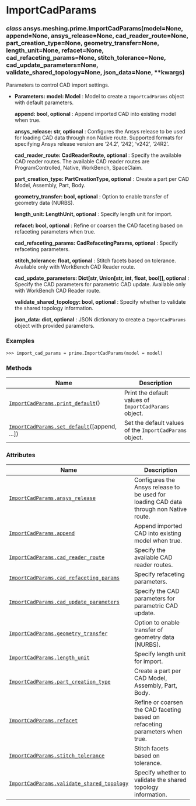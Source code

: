 # ImportCadParams

<a id="ansys.meshing.prime.ImportCadParams"></a>

### *class* ansys.meshing.prime.ImportCadParams(model=None, append=None, ansys_release=None, cad_reader_route=None, part_creation_type=None, geometry_transfer=None, length_unit=None, refacet=None, cad_refaceting_params=None, stitch_tolerance=None, cad_update_parameters=None, validate_shared_topology=None, json_data=None, \*\*kwargs)

Parameters to control CAD import settings.

* **Parameters:**
  **model: Model**
  : Model to create a `ImportCadParams` object with default parameters.

  **append: bool, optional**
  : Append imported CAD into existing model when true.

  **ansys_release: str, optional**
  : Configures the Ansys release to be used for loading CAD data through non Native route. Supported formats for specifying Ansys release version are ‘24.2’, ‘242’, ‘v242’, ‘24R2’.

  **cad_reader_route: CadReaderRoute, optional**
  : Specify the available CAD reader routes. The available CAD reader routes are ProgramControlled, Native, WorkBench, SpaceClaim.

  **part_creation_type: PartCreationType, optional**
  : Create a part per CAD Model, Assembly, Part, Body.

  **geometry_transfer: bool, optional**
  : Option to enable transfer of geometry data (NURBS).

  **length_unit: LengthUnit, optional**
  : Specify length unit for import.

  **refacet: bool, optional**
  : Refine or coarsen the CAD faceting based on refaceting parameters when true.

  **cad_refaceting_params: CadRefacetingParams, optional**
  : Specify refaceting parameters.

  **stitch_tolerance: float, optional**
  : Stitch facets based on tolerance. Available only with WorkBench CAD Reader route.

  **cad_update_parameters: Dict[str, Union[str, int, float, bool]], optional**
  : Specify the CAD parameters for parametric CAD update. Available only with WorkBench CAD Reader route.

  **validate_shared_topology: bool, optional**
  : Specify whether to validate the shared topology information.

  **json_data: dict, optional**
  : JSON dictionary to create a `ImportCadParams` object with provided parameters.

### Examples

```pycon
>>> import_cad_params = prime.ImportCadParams(model = model)
```

<!-- !! processed by numpydoc !! -->

### Methods

| Name | Description |
|----------------------------------------------------------------------------------------------------------------------------------------------------|---------------------------------------------------------|
| [`ImportCadParams.print_default`](ansys.meshing.prime.ImportCadParams.print_default.md#ansys.meshing.prime.ImportCadParams.print_default)()        | Print the default values of `ImportCadParams` object.   |
| [`ImportCadParams.set_default`](ansys.meshing.prime.ImportCadParams.set_default.md#ansys.meshing.prime.ImportCadParams.set_default)([append, ...]) | Set the default values of the `ImportCadParams` object. |

### Attributes

| Name | Description |
|----------------------------------------------------------------------------------------------------------------------------------------------------------------------------|------------------------------------------------------------------------------------------|
| [`ImportCadParams.ansys_release`](ansys.meshing.prime.ImportCadParams.ansys_release.md#ansys.meshing.prime.ImportCadParams.ansys_release)                                  | Configures the Ansys release to be used for loading CAD data through non Native route.   |
| [`ImportCadParams.append`](ansys.meshing.prime.ImportCadParams.append.md#ansys.meshing.prime.ImportCadParams.append)                                                       | Append imported CAD into existing model when true.                                       |
| [`ImportCadParams.cad_reader_route`](ansys.meshing.prime.ImportCadParams.cad_reader_route.md#ansys.meshing.prime.ImportCadParams.cad_reader_route)                         | Specify the available CAD reader routes.                                                 |
| [`ImportCadParams.cad_refaceting_params`](ansys.meshing.prime.ImportCadParams.cad_refaceting_params.md#ansys.meshing.prime.ImportCadParams.cad_refaceting_params)          | Specify refaceting parameters.                                                           |
| [`ImportCadParams.cad_update_parameters`](ansys.meshing.prime.ImportCadParams.cad_update_parameters.md#ansys.meshing.prime.ImportCadParams.cad_update_parameters)          | Specify the CAD parameters for parametric CAD update.                                    |
| [`ImportCadParams.geometry_transfer`](ansys.meshing.prime.ImportCadParams.geometry_transfer.md#ansys.meshing.prime.ImportCadParams.geometry_transfer)                      | Option to enable transfer of geometry data (NURBS).                                      |
| [`ImportCadParams.length_unit`](ansys.meshing.prime.ImportCadParams.length_unit.md#ansys.meshing.prime.ImportCadParams.length_unit)                                        | Specify length unit for import.                                                          |
| [`ImportCadParams.part_creation_type`](ansys.meshing.prime.ImportCadParams.part_creation_type.md#ansys.meshing.prime.ImportCadParams.part_creation_type)                   | Create a part per CAD Model, Assembly, Part, Body.                                       |
| [`ImportCadParams.refacet`](ansys.meshing.prime.ImportCadParams.refacet.md#ansys.meshing.prime.ImportCadParams.refacet)                                                    | Refine or coarsen the CAD faceting based on refaceting parameters when true.             |
| [`ImportCadParams.stitch_tolerance`](ansys.meshing.prime.ImportCadParams.stitch_tolerance.md#ansys.meshing.prime.ImportCadParams.stitch_tolerance)                         | Stitch facets based on tolerance.                                                        |
| [`ImportCadParams.validate_shared_topology`](ansys.meshing.prime.ImportCadParams.validate_shared_topology.md#ansys.meshing.prime.ImportCadParams.validate_shared_topology) | Specify whether to validate the shared topology information.                             |
<!-- vale on -->